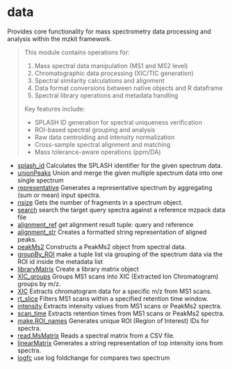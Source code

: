 ﻿# data

Provides core functionality for mass spectrometry data processing and analysis within the mzkit framework.
> This module contains operations for:
>  
>  1. Mass spectral data manipulation (MS1 and MS2 level)
>  2. Chromatographic data processing (XIC/TIC generation)
>  3. Spectral similarity calculations and alignment
>  4. Data format conversions between native objects and R dataframe
>  5. Spectral library operations and metadata handling
>  
>  Key features include:
>  
>  - SPLASH ID generation for spectral uniqueness verification
>  - ROI-based spectral grouping and analysis
>  - Raw data centroiding and intensity normalization
>  - Cross-sample spectral alignment and matching
>  - Mass tolerance-aware operations (ppm/DA)

+ [splash_id](data/splash_id.1) Calculates the SPLASH identifier for the given spectrum data.
+ [unionPeaks](data/unionPeaks.1) Union and merge the given multiple spectrum data into one single spectrum
+ [representative](data/representative.1) Generates a representative spectrum by aggregating (sum or mean) input spectra.
+ [nsize](data/nsize.1) Gets the number of fragments in a spectrum object.
+ [search](data/search.1) search the target query spectra against a reference mzpack data file
+ [alignment_ref](data/alignment_ref.1) get alignment result tuple: query and reference
+ [alignment_str](data/alignment_str.1) Creates a formatted string representation of aligned peaks.
+ [peakMs2](data/peakMs2.1) Constructs a PeakMs2 object from spectral data.
+ [groupBy_ROI](data/groupBy_ROI.1) make a tuple list via grouping of the spectrum data via the ROI id inside the metadata list
+ [libraryMatrix](data/libraryMatrix.1) Create a library matrix object
+ [XIC_groups](data/XIC_groups.1) Groups MS1 scans into XIC (Extracted Ion Chromatogram) groups by m/z.
+ [XIC](data/XIC.1) Extracts chromatogram data for a specific m/z from MS1 scans.
+ [rt_slice](data/rt_slice.1) Filters MS1 scans within a specified retention time window.
+ [intensity](data/intensity.1) Extracts intensity values from MS1 scans or PeakMs2 spectra.
+ [scan_time](data/scan_time.1) Extracts retention times from MS1 scans or PeakMs2 spectra.
+ [make.ROI_names](data/make.ROI_names.1) Generates unique ROI (Region of Interest) IDs for spectra.
+ [read.MsMatrix](data/read.MsMatrix.1) Reads a spectral matrix from a CSV file.
+ [linearMatrix](data/linearMatrix.1) Generates a string representation of top intensity ions from spectra.
+ [logfc](data/logfc.1) use log foldchange for compares two spectrum
